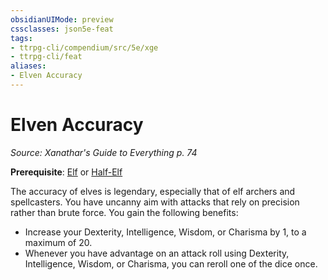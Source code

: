 ```yaml
---
obsidianUIMode: preview
cssclasses: json5e-feat
tags:
- ttrpg-cli/compendium/src/5e/xge
- ttrpg-cli/feat
aliases:
- Elven Accuracy
---
```

# Elven Accuracy
*Source: Xanathar's Guide to Everything p. 74*  

**Prerequisite**: [Elf](/3-Mechanics/CLI/Compendium/races/elf.md) or [Half-Elf](/3-Mechanics/CLI/Compendium/races/half-elf.md)

The accuracy of elves is legendary, especially that of elf archers and spellcasters. You have uncanny aim with attacks that rely on precision rather than brute force. You gain the following benefits:

- Increase your Dexterity, Intelligence, Wisdom, or Charisma by 1, to a maximum of 20.  
- Whenever you have advantage on an attack roll using Dexterity, Intelligence, Wisdom, or Charisma, you can reroll one of the dice once.
